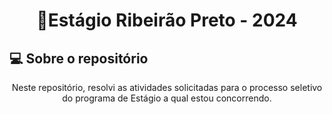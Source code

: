 <h1 align="center">📝Estágio Ribeirão Preto - 2024</h1>

## 💻 Sobre o repositório
<p align="center">Neste repositório, resolvi as atividades solicitadas para o processo seletivo do programa de Estágio a qual estou concorrendo.</p>

